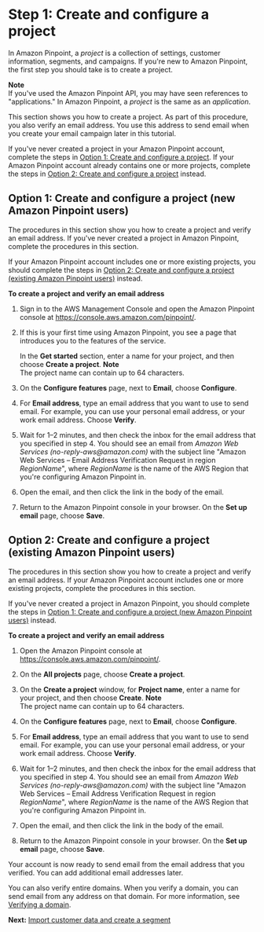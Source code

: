 # Step 1: Create and configure a project<a name="gettingstarted-create-project"></a>

In Amazon Pinpoint, a *project* is a collection of settings, customer information, segments, and campaigns\. If you're new to Amazon Pinpoint, the first step you should take is to create a project\.

**Note**  
If you've used the Amazon Pinpoint API, you may have seen references to "applications\." In Amazon Pinpoint, a *project* is the same as an *application*\.

This section shows you how to create a project\. As part of this procedure, you also verify an email address\. You use this address to send email when you create your email campaign later in this tutorial\.

If you've never created a project in your Amazon Pinpoint account, complete the steps in [Option 1: Create and configure a project](#gettingstarted-create-project-new-user)\. If your Amazon Pinpoint account already contains one or more projects, complete the steps in [Option 2: Create and configure a project](#gettingstarted-create-project-existing-user) instead\.

## Option 1: Create and configure a project \(new Amazon Pinpoint users\)<a name="gettingstarted-create-project-new-user"></a>

The procedures in this section show you how to create a project and verify an email address\. If you've never created a project in Amazon Pinpoint, complete the procedures in this section\.

If your Amazon Pinpoint account includes one or more existing projects, you should complete the steps in [Option 2: Create and configure a project \(existing Amazon Pinpoint users\)](#gettingstarted-create-project-existing-user) instead\.

**To create a project and verify an email address**

1. Sign in to the AWS Management Console and open the Amazon Pinpoint console at [https://console\.aws\.amazon\.com/pinpoint/](https://console.aws.amazon.com/pinpoint/)\.

1. If this is your first time using Amazon Pinpoint, you see a page that introduces you to the features of the service\.

   In the **Get started** section, enter a name for your project, and then choose **Create a project**\.
**Note**  
The project name can contain up to 64 characters\.

1. On the **Configure features** page, next to **Email**, choose **Configure**\.

1. For **Email address**, type an email address that you want to use to send email\. For example, you can use your personal email address, or your work email address\. Choose **Verify**\.

1. Wait for 1–2 minutes, and then check the inbox for the email address that you specified in step 4\. You should see an email from *Amazon Web Services \(no\-reply\-aws@amazon\.com\)* with the subject line "Amazon Web Services – Email Address Verification Request in region *RegionName*", where *RegionName* is the name of the AWS Region that you're configuring Amazon Pinpoint in\.

1. Open the email, and then click the link in the body of the email\.

1. Return to the Amazon Pinpoint console in your browser\. On the **Set up email** page, choose **Save**\.

## Option 2: Create and configure a project \(existing Amazon Pinpoint users\)<a name="gettingstarted-create-project-existing-user"></a>

The procedures in this section show you how to create a project and verify an email address\. If your Amazon Pinpoint account includes one or more existing projects, complete the procedures in this section\.

If you've never created a project in Amazon Pinpoint, you should complete the steps in [Option 1: Create and configure a project \(new Amazon Pinpoint users\)](#gettingstarted-create-project-new-user) instead\.

**To create a project and verify an email address**

1. Open the Amazon Pinpoint console at [https://console\.aws\.amazon\.com/pinpoint/](https://console.aws.amazon.com/pinpoint/)\.

1. On the **All projects** page, choose **Create a project**\.

1. On the **Create a project** window, for **Project name**, enter a name for your project, and then choose **Create**\.
**Note**  
The project name can contain up to 64 characters\.

1. On the **Configure features** page, next to **Email**, choose **Configure**\.

1. For **Email address**, type an email address that you want to use to send email\. For example, you can use your personal email address, or your work email address\. Choose **Verify**\.

1. Wait for 1–2 minutes, and then check the inbox for the email address that you specified in step 4\. You should see an email from *Amazon Web Services \(no\-reply\-aws@amazon\.com\)* with the subject line "Amazon Web Services – Email Address Verification Request in region *RegionName*", where *RegionName* is the name of the AWS Region that you're configuring Amazon Pinpoint in\.

1. Open the email, and then click the link in the body of the email\.

1. Return to the Amazon Pinpoint console in your browser\. On the **Set up email** page, choose **Save**\.

Your account is now ready to send email from the email address that you verified\. You can add additional email addresses later\.

You can also verify entire domains\. When you verify a domain, you can send email from any address on that domain\. For more information, see [Verifying a domain](channels-email-manage-verify.md#channels-email-manage-verify-domain)\.

**Next:** [Import customer data and create a segment](gettingstarted-import-customer-data.md)